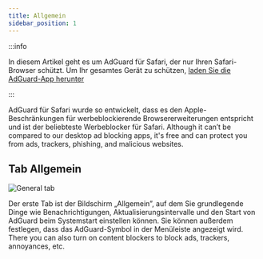 ```yaml
---
title: Allgemein
sidebar_position: 1
---
```


:::info

In diesem Artikel geht es um AdGuard für Safari, der nur Ihren Safari-Browser schützt. Um Ihr gesamtes Gerät zu schützen, [laden Sie die AdGuard-App herunter](https://agrd.io/download-kb-adblock)

:::

AdGuard für Safari wurde so entwickelt, dass es den Apple-Beschränkungen für werbeblockierende Browsererweiterungen entspricht und ist der beliebteste Werbeblocker für Safari. Although it can’t be compared to our desktop ad blocking apps, it's free and can protect you from ads, trackers, phishing, and malicious websites.

## Tab Allgemein

![General tab](https://cdn.adtidy.org/public/Adguard/Blog/AG_for_Safari_in-depth_review/General.png)

Der erste Tab ist der Bildschirm „Allgemein”, auf dem Sie grundlegende Dinge wie Benachrichtigungen, Aktualisierungsintervalle und den Start von AdGuard beim Systemstart einstellen können. Sie können außerdem festlegen, dass das AdGuard-Symbol in der Menüleiste angezeigt wird. There you can also turn on content blockers to block ads, trackers, annoyances, etc.
